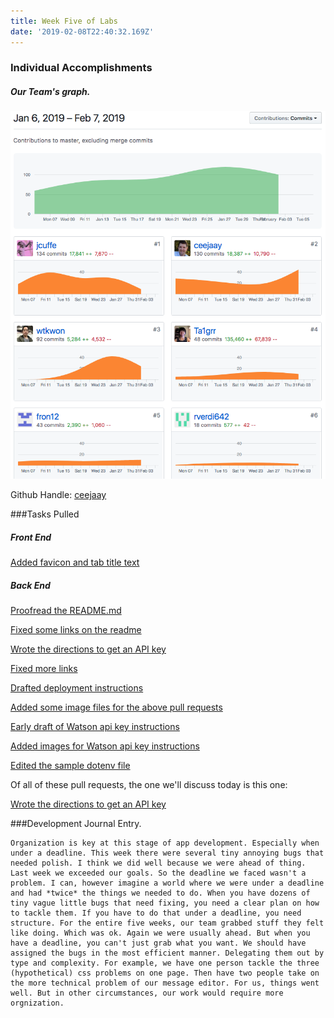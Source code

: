 ```yaml
---
title: Week Five of Labs
date: '2019-02-08T22:40:32.169Z'
---
```


### Individual Accomplishments


##### Our Team's graph.
![Team Graph](team_graph.png)

Github Handle: [ceejaay](https://github.com/ceejaay)

###Tasks Pulled 

##### Front End
[Added favicon and tab title text](https://github.com/Lambda-School-Labs/dont-send-that-email/pull/166)


##### Back End
[Proofread the README.md](https://github.com/Lambda-School-Labs/dont-send-that-email/pull/187)

[Fixed some links on the readme](https://github.com/Lambda-School-Labs/dont-send-that-email/pull/186)

[Wrote the directions to get an API key](https://github.com/Lambda-School-Labs/dont-send-that-email/pull/184)

[Fixed more links](https://github.com/Lambda-School-Labs/dont-send-that-email/pull/182)

[Drafted deployment instructions](https://github.com/Lambda-School-Labs/dont-send-that-email/pull/176)

[Added some image files for the above pull requests](https://github.com/Lambda-School-Labs/dont-send-that-email/pull/173)

[Early draft of Watson api key instructions](https://github.com/Lambda-School-Labs/dont-send-that-email/pull/165)

[Added images for Watson api key instructions](https://github.com/Lambda-School-Labs/dont-send-that-email/pull/161)

[Edited the sample dotenv file](https://github.com/Lambda-School-Labs/dont-send-that-email/pull/200)

Of all of these pull requests, the one we'll discuss today is this one:

[Wrote the directions to get an API key](https://github.com/Lambda-School-Labs/dont-send-that-email/pull/184)


###Development Journal Entry.

    Organization is key at this stage of app development. Especially when under a deadline. This week there were several tiny annoying bugs that needed polish. I think we did well because we were ahead of thing. Last week we exceeded our goals. So the deadline we faced wasn't a problem. I can, however imagine a world where we were under a deadline and had *twice* the things we needed to do. When you have dozens of tiny vague little bugs that need fixing, you need a clear plan on how to tackle them. If you have to do that under a deadline, you need structure. For the entire five weeks, our team grabbed stuff they felt like doing. Which was ok. Again we were usually ahead. But when you have a deadline, you can't just grab what you want. We should have assigned the bugs in the most efficient manner. Delegating them out by type and complexity. For example, we have one person tackle the three (hypothetical) css problems on one page. Then have two people take on the more technical problem of our message editor. For us, things went well. But in other circumstances, our work would require more orgnization.

